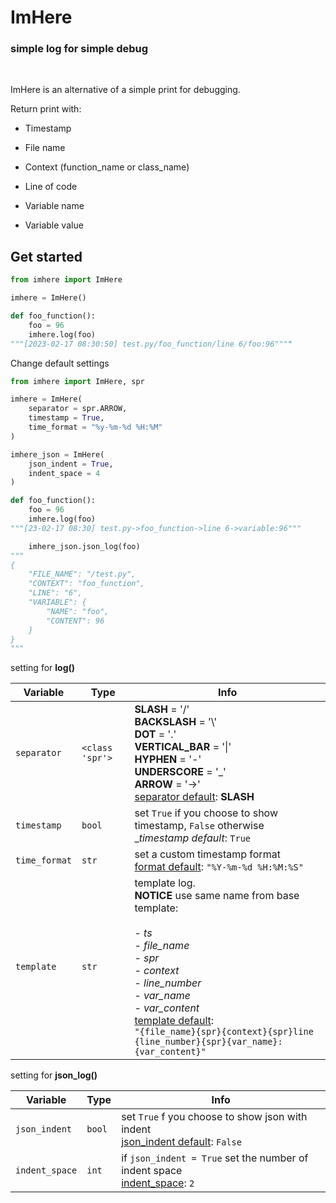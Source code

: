 # ImHere

### simple log for simple debug

<br>

ImHere is an alternative of a simple print for debugging.

Return print with:

- Timestamp

- File name

- Context (function_name or class_name)

- Line of code

- Variable name

- Variable value



## Get started

```python
from imhere import ImHere

imhere = ImHere()

def foo_function():
    foo = 96
    imhere.log(foo)    
"""[2023-02-17 08:30:50] test.py/foo_function/line 6/foo:96""""
```

Change default settings

```python
from imhere import ImHere, spr

imhere = ImHere(
    separator = spr.ARROW,
    timestamp = True,
    time_format = "%y-%m-%d %H:%M"
)

imhere_json = ImHere(
    json_indent = True,
    indent_space = 4
)

def foo_function():
    foo = 96
    imhere.log(foo)
"""[23-02-17 08:30] test.py->foo_function->line 6->variable:96"""

    imhere_json.json_log(foo)
"""
{
    "FILE_NAME": "/test.py",
    "CONTEXT": "foo_function",
    "LINE": "6",
    "VARIABLE": {
        "NAME": "foo",
        "CONTENT": 96
    }
}
"""
```

setting for **log()**

| Variable      | Type            | Info                                                                                                                                                                                                                                                                                                      |
| ------------- | --------------- | --------------------------------------------------------------------------------------------------------------------------------------------------------------------------------------------------------------------------------------------------------------------------------------------------------- |
| `separator`   | `<class 'spr'>` | **SLASH** = '/'<br/>**BACKSLASH** = '\\'<br/>**DOT** = '.'<br/>**VERTICAL_BAR** = '\|'<br/>**HYPHEN** = '-'<br/>**UNDERSCORE** = '_'<br/>**ARROW** = '->'<br/><u>separator default</u>: **SLASH**                                                                                                         |
| `timestamp`   | `bool`          | set `True` if you choose to show timestamp, `False` otherwise<br/>__timestamp default_: `True`                                                                                                                                                                                                            |
| `time_format` | `str`           | set a custom timestamp format<br/><u>format default</u>: `"%Y-%m-%d %H:%M:%S"`                                                                                                                                                                                                                            |
| `template`    | `str`           | template log.<br/>**NOTICE** use same name from base template:<br/><br/>- *ts*<br/>- *file_name*<br/>- *spr*<br/>- *context*<br/>- *line_number*<br/>- *var_name*<br/>- *var_content*<br/><u>template default</u>: <br/>`"{file_name}{spr}{context}{spr}line {line_number}{spr}{var_name}:{var_content}"` |

setting for **json_log()**

| Variable       | Type   | Info                                                                                     |
| -------------- | ------ | ---------------------------------------------------------------------------------------- |
| `json_indent`  | `bool` | set `True` f you choose to show json with indent<br/><u>json_indent default</u>: `False` |
| `indent_space` | `int`  | if `json_indent = True` set the number of indent space<br/><u>indent_space</u>: `2`      |




